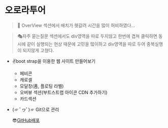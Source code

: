 # 오로라투어

> 🎃 OverView 섹션에서 배치가 헷갈려 시간을 많이 허비하였다...

> 🎭자주 묻는질문 섹션에서도 div영역을 따로 두지않고 한번에 겹쳐 클릭하면 동시에 같이 실행되는 현상 때문에 고민을 많이하고 div영역을 따로 두어 중복실행이 되지않게 고쳤다.

- ✌boot strap을 이용한 웹 사이트 만들어보기

  - 페비콘
  - 캐로셀
  - 모달창(폼, 플로팅 라벨)
  - 오버뷰 섹션(부트스트랩
    아이콘 CDN 추가하기)
  - 카드섹션

- (☞ ﾟヮﾟ)☞ Git으로 관리

  😎[GitHub배포](https://github.com/KIMJUNGRYUN/BS5-Tour.git)
